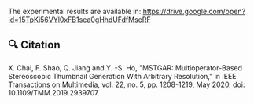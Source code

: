 The experimental results are available in:
https://drive.google.com/open?id=15TpKi56VYl0xFB1sea0gHhdUFdfMseRF
## 🔍 Citation
X. Chai, F. Shao, Q. Jiang and Y. -S. Ho, "MSTGAR: Multioperator-Based Stereoscopic Thumbnail Generation With Arbitrary Resolution," in IEEE Transactions on Multimedia, vol. 22, no. 5, pp. 1208-1219, May 2020, doi: 10.1109/TMM.2019.2939707.
